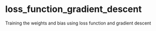 # loss_function_gradient_descent
Training the weights and bias using loss function and gradient descent
